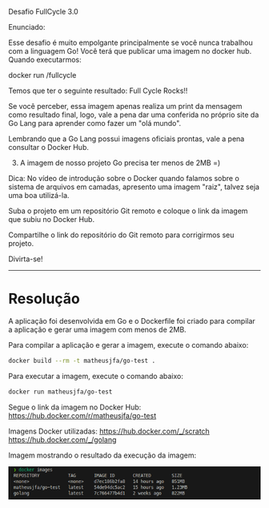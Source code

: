 Desafio FullCycle 3.0

Enunciado: 

Esse desafio é muito empolgante principalmente se você nunca trabalhou com a linguagem Go!
Você terá que publicar uma imagem no docker hub. Quando executarmos:

docker run <seu-user>/fullcycle

Temos que ter o seguinte resultado: Full Cycle Rocks!!

Se você perceber, essa imagem apenas realiza um print da mensagem como resultado final, logo, vale a pena dar uma conferida no próprio site da Go Lang para aprender como fazer um "olá mundo".

Lembrando que a Go Lang possui imagens oficiais prontas, vale a pena consultar o Docker Hub.

3) A imagem de nosso projeto Go precisa ter menos de 2MB =)

Dica: No vídeo de introdução sobre o Docker quando falamos sobre o sistema de arquivos em camadas, apresento uma imagem "raiz", talvez seja uma boa utilizá-la.

Suba o projeto em um repositório Git remoto e coloque o link da imagem que subiu no Docker Hub.

Compartilhe o link do repositório do Git remoto para corrigirmos seu projeto.

Divirta-se!

---

# Resolução
A aplicação foi desenvolvida em Go e o Dockerfile foi criado para compilar a aplicação e gerar uma imagem com menos de 2MB.

Para compilar a aplicação e gerar a imagem, execute o comando abaixo:

```bash
docker build --rm -t matheusjfa/go-test .
```

Para executar a imagem, execute o comando abaixo:

```bash
docker run matheusjfa/go-test
```

Segue o link da imagem no Docker Hub: https://hub.docker.com/r/matheusjfa/go-test

Imagens Docker utilizadas:
https://hub.docker.com/_/scratch 
https://hub.docker.com/_/golang

Imagem mostrando o resultado da execução da imagem:

![](Image/docker-images.png)
